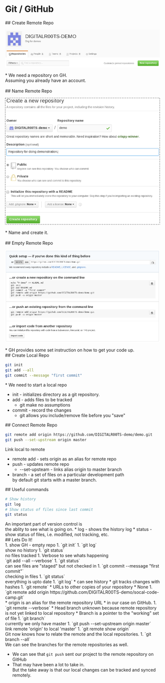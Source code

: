 # Git / GitHub

<section>
## Create Remote Repo

![git-01-create-repo.png](img/git-01-create-repo.png)

<aside class="notes">
* We need a repository on GH.<br />
  Assuming you already have an account.

</aside>
</section>
<!-- -->

<section>
<br/>
## Name Remote Repo <!-- .element: style="margin-bottom:-.5em" -->

![git-02-create-repo.png](img/git-02-create-repo.png) <!-- .element: style="height:11em; margin-bottom:0em" -->

<aside class="notes">
* Name and create it.

</aside>
</section>
<!-- -->

<section>
<br/>
## Empty Remote Repo <!-- .element: style="margin-bottom:-.5em" -->

![git-0xi32-create-repo.png](img/git-03-create-repo.png) <!-- .element: style="height:11em; margin-bottom:0em" -->

<aside class="notes">
* GH provides some set instruction on how to get your code up.

</aside>
</section>
<!-- -->

<section>
## Create Local Repo

```bash
git init
git add --all
git commit --message "first commit"
```

<aside class="notes">
* We need to start a local repo

* init - initializes directory as a git repository.
* add - adds files to be tracked
  * git make no assumptions
* commit - record the changes
  * git allows you include/remove file before you "save"

</aside>
</section>
<!-- -->

<section>
## Connect Remote Repo

```bash
git remote add origin https://github.com/DIGITALR00TS-demo/demo.git
git push --set-upstream origin master
```

<aside class="notes">
Link local to remote

* remote add - sets origin as an alias for remote repo
* push - updates remote repo
  * --set-upsteam - links alias origin to master branch
* branch - a set of files on a particular development path<br/>
  by default git starts with a master branch.

</aside>
</section>
<!-- -->

<section>
## Useful commands

```bash
# Show history
git log
# Show status of files since last commit
git status
```

<aside class="notes">
An important part of version control is<br />the ablity to see what is going on.
* log - shows the history log
* status - show status of files, i.e. modified, not tracking, etc.

</aside>
</section>
<!-- -->

<section>
## Lets Do It!

<aside class="notes">
1. show GH - empty repo
1. `git init`
1. `git log`<br/>
    show no history
1. `git status`<br/>
   no files tracked
1. Verbose to see whats happening<br/>`git add --all --verbose`
1. `git status`<br/>
    can see files are "staged" but not checked in
1. `git commit --message "first commit"`<br/>
   checking in files
1. `git status`<br />
   everything is upto date
1. `git log`
  * can see history
  * git tracks changes with hashes
1. `git remote`
  * URLs to other copies of your repository
  * None
1. `git remote add origin https://github.com/DIGITALR00TS-demo/socal-code-camp.git`<br/>
  * origin is an alias for the remote repository URL
  * in our case on GitHub.
1. `git remote --verbose`
  * Head branch unknown because remote repository is not yet linked to local repository
  * Branch is a pointer to the "working" set of file
1. `git branch`<br />
   currently we only have master
1. `git push --set-upstream origin master`<br/>
   link remote 'origin' to local 'master'
1. `git remote show origin`<br/>
   Git now knows how to relate the remote and the local repositories.
1. `git branch --all`<br/>
    We can see the branches for the remote repositories as well.

* We can see that `git push` sent our project to the remote repository on GitHub
* That may have been a lot to take in.<br>But the take away is that our local changes can be tracked and synced remotely.

</aside>
</section>
<!-- -->
